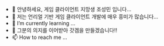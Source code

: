 - 👋 안녕하세요, 게임 클라이언트 지망생 조성민 입니다...
- 👀 저는 언리얼 기반 게임 클라이언트 개발에 매우 흥미가 많습니다...
- 🌱 I’m currently learning ...
- 💞️ 그분의 의지를 이어받아 갓겜을 만들겠습니다!!
- 📫 How to reach me ...

<!---
dasfqww/dasfqww is a ✨ special ✨ repository because its `README.md` (this file) appears on your GitHub profile.
You can click the Preview link to take a look at your changes.
--->
